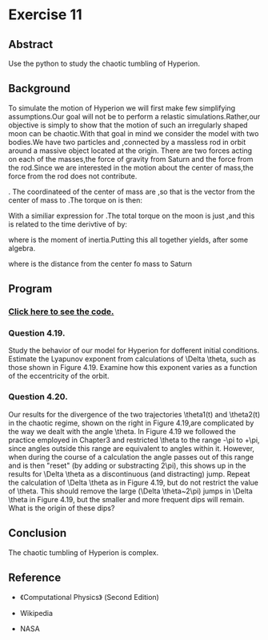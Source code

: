 # Exercise 11

## Abstract
Use the python to study the chaotic tumbling of Hyperion.

## Background

To simulate the motion of Hyperion we will first make few simplifying assumptions.Our goal will not be to perform a relastic simulations.Rather,our objective is simply to show that the motion of such an irregularly shaped moon can be chaotic.With that goal in mind we consider the model with two bodies.We have two particles  and ,connected by a massless rod in orbit around a massive object located at the origin. 
There are two forces acting on each of the masses,the force of gravity from Saturn and the force from the rod.Since we are interested in the motion about the center of mass,the force from the rod does not contribute.

. 
The coordinateed of the center of mass are ,so that  is the vector from the center of mass to .The torque on  is then: 

With a similiar expression for .The total torque on the moon is just ,and this is related to the time derivtive of  by: 

where  is the moment of inertia.Putting this all together yields, after some algebra. 

where  is the distance from the center fo mass to Saturn









## Program
### [Click here to see the code.](https://github.com/whucyb/computational_physics_N2014301020067/blob/master/Exercise_10/Exercise_11.py)

### Question 4.19.
Study the behavior of our model for Hyperion for dofferent initial conditions. Estimate the Lyapunov exponent from calculations of \Delta \theta, such as those shown in Figure 4.19. Examine how this exponent varies as a function of the eccentricity of the orbit.


### Question 4.20.
Our results for the divergence of the two trajectories \theta1(t) and \theta2(t) in the chaotic regime, shown on the right in Figure 4.19,are complicated by the way we dealt with the angle \theta. In Figure 4.19 we followed the practice employed in Chapter3 and restricted \theta to the range -\pi to +\pi, since angles outside this range are equivalent to angles within it. However, when during the course of a calculation the angle passes out of this range and is then "reset" (by adding or substracting 2\pi), this shows up in the results for \Delta \theta as a discontinuous (and distracting) jump. Repeat the calculation of \Delta \theta as in Figure 4.19, but do not restrict the value of \theta. This should remove the large (\Delta \theta~2\pi) jumps in \Delta \theta in Figure 4.19, but the smaller and more frequent dips will remain. What is the origin of these dips?

## Conclusion

The chaotic tumbling of Hyperion is complex.

## Reference

* 《Computational Physics》 (Second Edition)

* Wikipedia

* NASA
